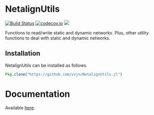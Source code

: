 # NetalignUtils

[![Build Status](https://travis-ci.org/vvjn/NetalignUtils.jl.svg?branch=master)](https://travis-ci.org/vvjn/NetalignUtils.jl) [![codecov.io](http://codecov.io/github/vvjn/NetalignUtils.jl/coverage.svg?branch=master)](http://codecov.io/github/vvjn/NetalignUtils.jl?branch=master) [![](https://img.shields.io/badge/docs-latest-blue.svg)](https://vvjn.github.io/NetalignUtils.jl/latest)

Functions to read/write static and dynamic networks. Plus, other utility functions to deal with static and dynamic networks.

## Installation

NetalignUtils can be installed as follows.

```julia
Pkg.clone("https://github.com/vvjn/NetalignUtils.jl")
```

# Documentation

Available [here](https://vvjn.github.io/NetalignUtils.jl/latest).
